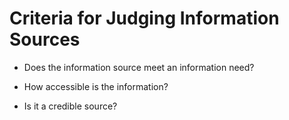 # Criteria for Judging Information Sources #

* Does the information source meet an information need?

* How accessible is the information?

* Is it a credible source?
